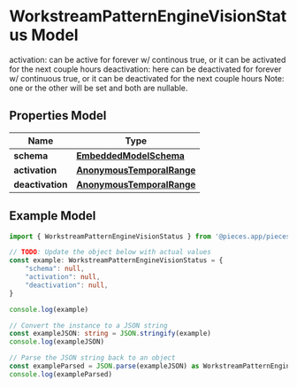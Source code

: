 
# WorkstreamPatternEngineVisionStatus Model

activation: can be active for forever w/ continous true, or it can be activated for the next couple hours  deactivation: here can be deactivated for forever w/ continuous true, or it can be deactivated for the next couple hours  Note: one or the other will be set and both are nullable.

## Properties Model

Name | Type
------------ | -------------
**schema** | [**EmbeddedModelSchema**](EmbeddedModelSchema)
**activation** | [**AnonymousTemporalRange**](AnonymousTemporalRange)
**deactivation** | [**AnonymousTemporalRange**](AnonymousTemporalRange)

## Example Model

```typescript
import { WorkstreamPatternEngineVisionStatus } from '@pieces.app/pieces-os-client'

// TODO: Update the object below with actual values
const example: WorkstreamPatternEngineVisionStatus = {
    "schema": null,
    "activation": null,
    "deactivation": null,
}

console.log(example)

// Convert the instance to a JSON string
const exampleJSON: string = JSON.stringify(example)
console.log(exampleJSON)

// Parse the JSON string back to an object
const exampleParsed = JSON.parse(exampleJSON) as WorkstreamPatternEngineVisionStatus
console.log(exampleParsed)
```


